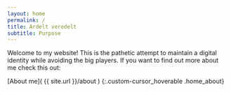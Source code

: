 ```yaml
---
layout: home
permalink: /
title: Ardelt veredelt
subtitle: Purpose
---
```

Welcome to my website! This is the pathetic attempt to maintain a digital identity while avoiding the big players. If you want to find out more about me check this out: 

[About me]( {{ site.url }}/about )
{:.custom-cursor_hoverable .home_about}



